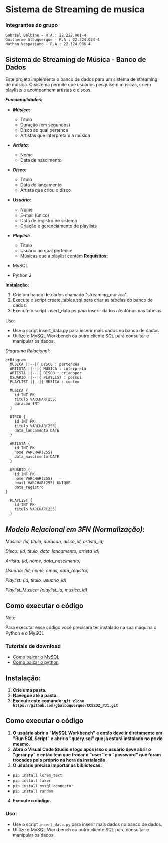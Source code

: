 # Sistema de Streaming de musica

### Integrantes do grupo

``` 
Gabriel Balbine - R.A.: 22.222.001-4
Guilherme Albuquerque - R.A.: 22.224.024-4
Nathan Vespasiano - R.A.: 22.124.086-4
```

## Sistema de Streaming de Música - Banco de Dados

Este projeto implementa o banco de dados para um sistema de streaming de música. O sistema permite que usuários pesquisem músicas, criem playlists e acompanhem artistas e discos.

***Funcionalidades:***

* ***Música:***
    * Título
    * Duração (em segundos)
    * Disco ao qual pertence
    * Artistas que interpretam a música
* ***Artista:***
    * Nome
    * Data de nascimento
* ***Disco:***
    * Título
    * Data de lançamento
    * Artista que criou o disco
* ***Usuário:***
    * Nome
    * E-mail (único)
    * Data de registro no sistema
    * Criação e gerenciamento de playlists
* ***Playlist:***
    * Título
    * Usuário ao qual pertence
    * Músicas que a playlist contém
**Requisitos:**

* MySQL
* Python 3

**Instalação:**

1. Crie um banco de dados chamado "streaming_musica".
2. Execute o script  create_tables.sql  para criar as tabelas do banco de dados.
3. Execute o script  insert_data.py  para inserir dados aleatórios nas tabelas.

Uso:

* Use o script insert_data.py para inserir mais dados no banco de dados.
* Utilize o MySQL Workbench ou outro cliente SQL para consultar e manipular os dados.

*Diagrama Relacional:*

```mermaid
erDiagram
  MUSICA ||--|{ DISCO : pertencea
  ARTISTA ||--|{ MUSICA : interpreta
  ARTISTA ||--|{ DISCO : criadopor
  USUARIO ||--|{ PLAYLIST : possui
  PLAYLIST ||--|{ MUSICA : contem

  MUSICA {
    id INT PK
    titulo VARCHAR(255)
    duracao INT
  }

  DISCO {
    id INT PK
    titulo VARCHAR(255)
    data_lancamento DATE
  }

  ARTISTA {
    id INT PK
    nome VARCHAR(255)
    data_nascimento DATE
  }

  USUARIO {
    id INT PK
    nome VARCHAR(255)
    email VARCHAR(255) UNIQUE
    data_registro  
}

  PLAYLIST {
    id INT PK
    titulo VARCHAR(255)
  }
```

## *Modelo Relacional em 3FN (Normalização)*:

*Musica: (id, titulo, duracao, disco_id, artista_id)*

*Disco: (id, titulo, data_lancamento, artista_id)*

*Artista: (id, nome, data_nascimento)*

*Usuario: (id, nome, email, data_registro)*

*Playlist: (id, titulo, usuario_id)*

*Playlist_Musica: (playlist_id, musica_id)*

## Como executar o código
> [!NOTE]
> Para executar esse código você precisará ter instalado na sua máquina o Python e o MySQL

### Tutoriais de download
   + [Como baixar o MySQL](https://www.youtube.com/watch?v=IEUgVwjXF0o&pp=ygUTQ29tbyBiYWl4YXIgbyBNeVNRTA%3D%3D)
   + [Como baixar o python](https://www.youtube.com/watch?v=0pG4NrucQR4&pp=ygUUQ29tbyBiYWl4YXIgbyBweXRob24%3D)

   
##  Instalação:

1. **Crie uma pasta.**
2. **Navegue até a pasta.**
3. **Execute este comando:  ```git clone https://github.com/gbalbuquerque/CC5232_PJ1.git```**  
 

##  Como executar o código

1. **O usuário abrir o  "MySQL Workbench" e então deve ir diretamente em "Run SQL Script" e abrir o "query.sql" que já estará instalado no pc do mesmo.**
2. **Abra o Visual Code Studio e logo após isso o usuário deve abrir o "gerar.py" e então tem que trocar o "user" e o "password" que foram trocados pelo próprio na hora da instalação.**
3. **O usuário precisa importar as bibliotecas:**
  + ``` pip install lorem_text ```
  + ``` pip install faker ```
  + ``` pip install mysql-connector ```
  + ``` pip install random ```
4. **Execute o código.**

###  Uso:

* Use o script `insert_data.py` para inserir mais dados no banco de dados.
* Utilize o MySQL Workbench ou outro cliente SQL para consultar e manipular os dados.
